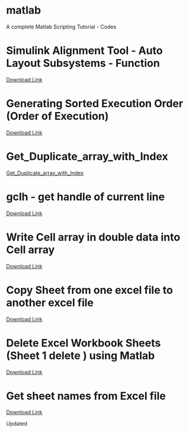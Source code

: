 # matlab
A complete Matlab Scripting Tutorial - Codes

# Simulink Alignment Tool - Auto Layout Subsystems - Function
[Download Link](https://in.mathworks.com/matlabcentral/fileexchange/70998-simulink-alignment-tool-auto-layout-subsystems-function)

# Generating Sorted Execution Order (Order of Execution)
[Download Link](https://in.mathworks.com/matlabcentral/fileexchange/70642-generating-sorted-execution-order-order-of-execution)

# Get_Duplicate_array_with_Index
[Get_Duplicate_array_with_Index](https://in.mathworks.com/matlabcentral/fileexchange/72083-get_duplicate_array_with_index)

# gclh - get handle of current line
[Download Link](https://in.mathworks.com/matlabcentral/fileexchange/70643-gclh-get-handle-of-current-line?s_tid=srchtitle)

# Write Cell array in double data into Cell array 
[Download Link](https://in.mathworks.com/matlabcentral/fileexchange/70556-write-cell-array-in-double-data-into-cell-array?s_tid=srchtitle)

# Copy Sheet from one excel file to another excel file
[Download Link](https://in.mathworks.com/matlabcentral/fileexchange/72901-copy-sheet-from-one-excel-file-to-another-excel-file?s_tid=srchtitle)

# Delete Excel Workbook Sheets (Sheet 1 delete ) using Matlab
[Download Link](https://in.mathworks.com/matlabcentral/fileexchange/71329-delete-excel-workbook-sheets-sheet-1-delete-using-matlab?s_tid=srchtitle)

# Get sheet names from Excel file
[Download Link](https://in.mathworks.com/matlabcentral/fileexchange/74993-get-sheet-names-from-excel-file?s_tid=srchtitle)

Updated


